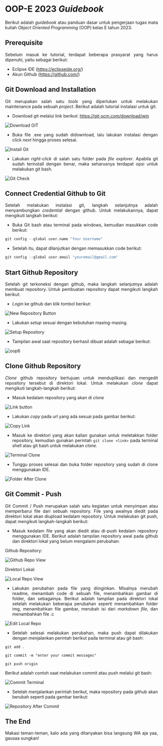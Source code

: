 # **OOP-E 2023 _Guidebook_**
<div align=justify>

Berikut adalah _guidebook_ atau panduan dasar untuk pengerjaan tugas mata kuliah _Object Oriented Programming_ (OOP) kelas E tahun 2023. 

## **Prerequisite**
Sebelum masuk ke tutorial, terdapat beberapa prasyarat yang harus dipenuhi, yaitu sebagai berikut: <br>

- Eclipse IDE (https://eclipseide.org/)
- Akun Github (https://github.com/)

## **Git Download and Installation**
Git merupakan salah satu _tools_ yang diperlukan untuk melakukan maintenance pada sebuah _project_. Berikut adalah tutorial instalasi untuk git:
- Download git melalui link berikut: https://git-scm.com/download/win

![Download GIT](https://media.discordapp.net/attachments/1150687865420906517/1150688166148313098/Untitled.png?width=1246&height=701)

- Buka file .exe yang sudah didownload, lalu lakukan instalasi dengan click _next_ hingga proses selesai.

![Install Git](https://media.discordapp.net/attachments/1150687865420906517/1150688557913088041/Screenshot_852.png?width=1246&height=701)

- Lakukan _right-click_ di salah satu folder pada _file explorer_. Apabila git sudah terinstall dengan benar, maka seharusnya terdapat opsi untuk melakukan git bash. 

![Git Check](https://media.discordapp.net/attachments/1150687865420906517/1150688803850309642/oop2.png?width=1246&height=701)

## **Connect Credential Github to Git**
Setelah melakukan instalasi git, langkah selanjutnya adalah menyambungkan _credential_ dengan github. Untuk melakukannya, dapat mengikuti langkah berikut:
- Buka Git bash atau terminal pada windows, kemudian masukkan code berikut:
```c
git config --global user.name "Your Username"
```
- Setelah itu, dapat dilanjutkan dengan memasukkan code berikut:
```c
git config --global user.email "youremail@gmail.com"
```

## **Start Github Repository**
Setelah git terkoneksi dengan github, maka langkah selanjutnya adalah membuat repository. Untuk pembuatan repository dapat mengikuti langkah berikut:
- _Login_ ke github dan klik tombol berikut:

![New Repository Button](https://media.discordapp.net/attachments/1150687865420906517/1150689167886524508/oop13.png?width=1246&height=701)

- Lakukan _setup_ sesuai dengan kebutuhan masing-masing.

![Setup Repository](https://media.discordapp.net/attachments/1150687865420906517/1150689166896668736/oop4.png?width=1246&height=701)

- Tampilan awal saat repository berhasil dibuat adalah sebagai berikut:

![oop6](https://media.discordapp.net/attachments/1150687865420906517/1150689167559364618/oop6.png?width=1246&height=701)


## **Clone Github Repository**
_Clone_ github repository bertujuan untuk menduplikasi dan mengedit repository tersebut di direktori lokal. Untuk melakukan _clone_ dapat mengikuti langkah-langkah berikut:

- Masuk kedalam repository yang akan di _clone_

![Link button](https://media.discordapp.net/attachments/1150687865420906517/1150689471046635560/oop7.png?width=1246&height=701)

- Lakukan _copy_ pada url yang ada sesuai pada gambar berikut:

![Copy Link](https://media.discordapp.net/attachments/1150687865420906517/1150689471273107526/oop8.png?width=1246&height=701)

- Masuk ke direktori yang akan kalian gunakan untuk meletakkan folder repository, kemudian gunakan perintah ```git clone <link>``` pada terminal shell atau git bash untuk melakukan _clone_.

![Terminal Clone](https://media.discordapp.net/attachments/1150687865420906517/1150689471545745438/oop9.png?width=1245&height=701)

- Tunggu proses selesai dan buka folder repository yang sudah di clone menggunakan IDE.

![Folder After Clone](https://media.discordapp.net/attachments/1150687865420906517/1150690005925249034/oop10.png?width=1246&height=701)

## **Git Commit - Push**
Git Commit / Push merupakan salah satu kegiatan untuk menyimpan atau memperbarui file dari sebuah repository. File yang awalnya diedit pada direktori lokal akan diupload kedalam repository. Untuk melakukan git push, dapat mengikuti langkah-langkah berikut:

- Masuk kedalam file yang akan diedit atau di-push kedalam repository menggunakan IDE. Berikut adalah tampilan repository awal pada github dan direktori lokal yang belum mengalami perubahan:

Github Repository:

![Github Repo View](https://media.discordapp.net/attachments/1150687865420906517/1150690289170784276/oop6.png?width=1246&height=701)

Direktori Lokal:

![Local Repo View](https://media.discordapp.net/attachments/1150687865420906517/1150690418632167537/Screenshot_874.png?width=1246&height=701)

- Lakukan perubahan pada file yang diinginkan. Misalnya merubah readme, menambah code di sebuah file, menambahkan gambar di folder, dan sebagainya. Berikut adalah tampilan pada direktori lokal setelah melakukan beberapa perubahan seperti menambahkan folder img, menambahkan file gambar, merubah isi dari _markdown file_, dan menambahkan file .c

![Edit Local Repo](https://media.discordapp.net/attachments/1150687865420906517/1150690627558834297/oop11.png?width=1246&height=701)

- Setelah selesai melakukan perubahan, maka push dapat dilakukan dengan menjalankan perintah berikut pada terminal atau git bash:
```
git add .
```
```
git commit -m "enter your commit messages"
```
```
git push origin
```

Berikut adalah contoh saat melakukan commit atau push melalui git bash:

![Commit Terminal](https://media.discordapp.net/attachments/1150687865420906517/1150690816197673041/oop12.png?width=975&height=601)


- Setelah menjalankan perintah berikut, maka repository pada github akan berubah seperti pada gambar berikut:

![Repository After Commit](https://media.discordapp.net/attachments/1150687865420906517/1150690937949929523/Screenshot_876.png?width=1246&height=701)

## **The End**
Makasi teman-teman, kalo ada yang ditanyakan bisa langsung WA aja yaa, gausaa sungkan!


